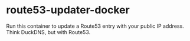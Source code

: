 # route53-updater-docker
Run this container to update a Route53 entry with your public IP address.  Think DuckDNS, but with Route53.
